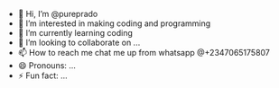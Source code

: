 - 👋 Hi, I’m @pureprado
- 👀 I’m interested in making coding and programming
- 🌱 I’m currently learning coding
- 💞️ I’m looking to collaborate on ...
- 📫 How to reach me chat me up from whatsapp @+2347065175807
- 😄 Pronouns: ...
- ⚡ Fun fact: ...

<!---
pureprado/pureprado is a ✨ special ✨ repository because its `README.md` (this file) appears on your GitHub profile.
You can click the Preview link to take a look at your changes.
--->
